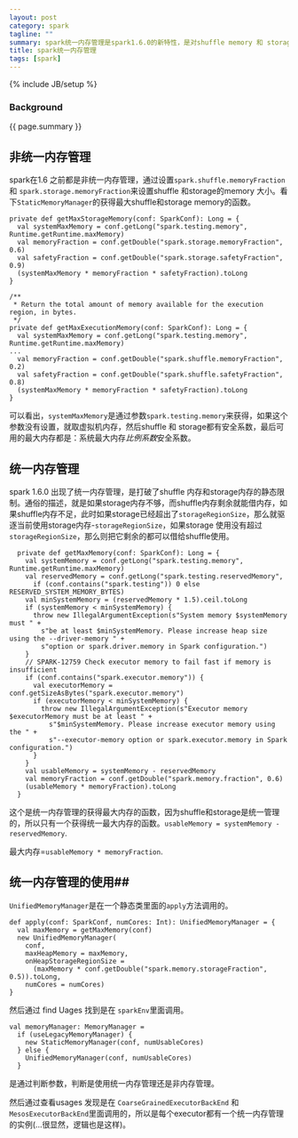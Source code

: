 ```yaml
---
layout: post
category: spark
tagline: ""
summary: spark统一内存管理是spark1.6.0的新特性，是对shuffle memory 和 storage memory 进行统一的管理，打破了以往的参数限制。
title: spark统一内存管理
tags: [spark]
---
```

{% include JB/setup %}
### Background ###
{{ page.summary }}



## 非统一内存管理 ##

spark在1.6 之前都是非统一内存管理，通过设置`spark.shuffle.memoryFraction` 和 `spark.storage.memoryFraction`来设置shuffle 和storage的memory 大小。看下`StaticMemoryManager`的获得最大shuffle和storage memory的函数。

```
private def getMaxStorageMemory(conf: SparkConf): Long = {
  val systemMaxMemory = conf.getLong("spark.testing.memory", Runtime.getRuntime.maxMemory)
  val memoryFraction = conf.getDouble("spark.storage.memoryFraction", 0.6)
  val safetyFraction = conf.getDouble("spark.storage.safetyFraction", 0.9)
  (systemMaxMemory * memoryFraction * safetyFraction).toLong
}

/**
 * Return the total amount of memory available for the execution region, in bytes.
 */
private def getMaxExecutionMemory(conf: SparkConf): Long = {
  val systemMaxMemory = conf.getLong("spark.testing.memory", Runtime.getRuntime.maxMemory)
...
  val memoryFraction = conf.getDouble("spark.shuffle.memoryFraction", 0.2)
  val safetyFraction = conf.getDouble("spark.shuffle.safetyFraction", 0.8)
  (systemMaxMemory * memoryFraction * safetyFraction).toLong
}
```
可以看出，`systemMaxMemory`是通过参数`spark.testing.memory`来获得，如果这个参数没有设置，就取虚拟机内存，然后shuffle 和 storage都有安全系数，最后可用的最大内存都是：系统最大内存*比例系数*安全系数。



## 统一内存管理 ##

spark 1.6.0 出现了统一内存管理，是打破了shuffle 内存和storage内存的静态限制。通俗的描述，就是如果storage内存不够，而shuffle内存剩余就能借内存，如果shuffle内存不足，此时如果storage已经超出了`storageRegionSize`，那么就驱逐当前使用storage内存-`storageRegionSize`，如果storage 使用没有超过`storageRegionSize`，那么则把它剩余的都可以借给shuffle使用。

```
  private def getMaxMemory(conf: SparkConf): Long = {
    val systemMemory = conf.getLong("spark.testing.memory", Runtime.getRuntime.maxMemory)
    val reservedMemory = conf.getLong("spark.testing.reservedMemory",
      if (conf.contains("spark.testing")) 0 else RESERVED_SYSTEM_MEMORY_BYTES)
    val minSystemMemory = (reservedMemory * 1.5).ceil.toLong
    if (systemMemory < minSystemMemory) {
      throw new IllegalArgumentException(s"System memory $systemMemory must " +
        s"be at least $minSystemMemory. Please increase heap size using the --driver-memory " +
        s"option or spark.driver.memory in Spark configuration.")
    }
    // SPARK-12759 Check executor memory to fail fast if memory is insufficient
    if (conf.contains("spark.executor.memory")) {
      val executorMemory = conf.getSizeAsBytes("spark.executor.memory")
      if (executorMemory < minSystemMemory) {
        throw new IllegalArgumentException(s"Executor memory $executorMemory must be at least " +
          s"$minSystemMemory. Please increase executor memory using the " +
          s"--executor-memory option or spark.executor.memory in Spark configuration.")
      }
    }
    val usableMemory = systemMemory - reservedMemory
    val memoryFraction = conf.getDouble("spark.memory.fraction", 0.6)
    (usableMemory * memoryFraction).toLong
  }
```
这个是统一内存管理的获得最大内存的函数，因为shuffle和storage是统一管理的，所以只有一个获得统一最大内存的函数。`usableMemory = systemMemory - reservedMemory`.

最大内存=`usableMemory * memoryFraction`.

## 统一内存管理的使用##

`UnifiedMemoryManager`是在一个静态类里面的`apply`方法调用的。

```
def apply(conf: SparkConf, numCores: Int): UnifiedMemoryManager = {
  val maxMemory = getMaxMemory(conf)
  new UnifiedMemoryManager(
    conf,
    maxHeapMemory = maxMemory,
    onHeapStorageRegionSize =
      (maxMemory * conf.getDouble("spark.memory.storageFraction", 0.5)).toLong,
    numCores = numCores)
}
```

然后通过 find Uages 找到是在 `sparkEnv`里面调用。

```
val memoryManager: MemoryManager =
  if (useLegacyMemoryManager) {
    new StaticMemoryManager(conf, numUsableCores)
  } else {
    UnifiedMemoryManager(conf, numUsableCores)
  }
```

是通过判断参数，判断是使用统一内存管理还是非内存管理。

然后通过查看usages 发现是在 `CoarseGrainedExecutorBackEnd` 和 `MesosExecutorBackEnd`里面调用的，所以是每个executor都有一个统一内存管理的实例(...很显然，逻辑也是这样)。